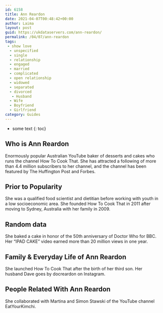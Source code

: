 ```yaml
---
id: 6158
title: Ann Reardon
date: 2021-04-07T00:48:42+00:00
author: Laima
layout: post
guid: https://ukdataservers.com/ann-reardon/
permalink: /04/07/ann-reardon
tags:
 - show love
  - unspecified
  - single
  - relationship
  - engaged
  - married
  - complicated
  - open relationship
  - widowed
  - separated
  - divorced
   - Husband
  - Wife
  - Boyfriend
  - Girlfriend
category: Guides
---
```


* some text
{: toc}


## Who is Ann Reardon
                  
                  
                  
Enormously popular Australian YouTube baker of desserts and cakes who runs the channel How To Cook That. She has attracted a following of more than 4.4 million subscribers to her channel, and the channel has been featured by The Huffington Post and Forbes.
                  
              
            
              
            
                
                
                
## Prior to Popularity
                  
                  
                  
She was a qualified food scientist and dietitian before working with youth in a low socioeconomic area. She founded How To Cook That in 2011 after moving to Sydney, Australia with her family in 2009.
                  
              
            
              
            
                
                
                
## Random data
                  
                  
                  
She baked a cake in honor of the 50th anniversary of Doctor Who for BBC. Her &#8220;IPAD CAKE&#8221; video earned more than 20 million views in one year.
                  
              
            
              
            
                
                
                
## Family & Everyday Life of Ann Reardon
                  
                  
                  
She launched How To Cook That after the birth of her third son. Her husband Dave goes by docreardon on Instagram.
                  
              
            
              
            
                
                
                
## People Related With Ann Reardon
                  
                  
                  
She collaborated with Martina and Simon Stawski of the YouTube channel EatYourKimchi.
                  
              
            
              
            
                
              
            
              
              
            
            
              
            
          
          
          